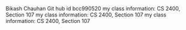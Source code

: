 Bikash Chauhan
Git hub id bcc990520
my class information: CS 2400, Section 107
my class information: CS 2400, Section 107
my class information: CS 2400, Section 107

